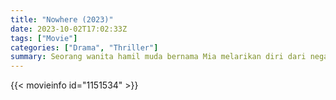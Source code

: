 ```yaml
---
title: "Nowhere (2023)"
date: 2023-10-02T17:02:33Z
tags: ["Movie"]
categories: ["Drama", "Thriller"]
summary: Seorang wanita hamil muda bernama Mia melarikan diri dari negara yang sedang berperang dengan bersembunyi di sebuah kontainer maritim di atas kapal kargo. Setelah badai dahsyat, Mia melahirkan anak tersebut saat tersesat di laut, di mana dia harus berjuang untuk bertahan hidup.
---
```




<mux-player stream-type="on-demand"
  src="https://kp3d-my.sharepoint.com/personal/ryoo_kp3d_onmicrosoft_com/_layouts/15/download.aspx?share=ESifEpl8vVhGnVXsP0sskpIBRV913lp6Nj_2HlM87yHl2g" metadata-video-title="Nowhere (2023)" prefer-playback="mse" controls>
  </mux-player>
  
  {{< movieinfo id="1151534" >}}
  
  <script src="https://cdn.jsdelivr.net/npm/@mux/mux-player"></script>
  
 <script id="K8Id4RIavXjqiyGSVAibB62nsRlbLwmiM7ty9G7SN6k" type="application/ld+json">
 {
  "@context": "https://schema.org/",
  "@type": "VideoObject",
  "name": "Nowhere (2023)",
  "contentUrl": "https://stream.mux.com/K8Id4RIavXjqiyGSVAibB62nsRlbLwmiM7ty9G7SN6k.m3u8",
  "thumbnailUrl": "https://www.themoviedb.org/t/p/original/gvxIwYmDiQUwpitYyQoaE2kKfPS.jpg?width=314&fit_mode=preserve&time=25",
  "uploadDate": "2023-10-02T17:02:33Z",
}

</script>